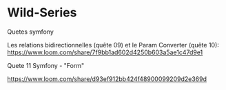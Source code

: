 # Wild-Series
Quetes symfony

Les relations bidirectionnelles (quête 09) et le Param Converter (quête 10): https://www.loom.com/share/7f9bb1ad602d4250b603a5ae1c47d9e1


Quete 11 Symfony - "Form"

https://www.loom.com/share/d93ef912bb424f48900099209d2e369d
